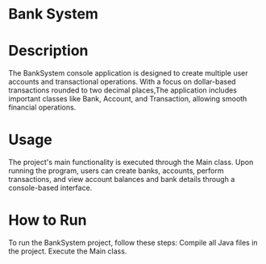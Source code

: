 # Bank System

# Description

The BankSystem console application is designed to create multiple user accounts and transactional operations. 
With a focus on dollar-based transactions rounded to two decimal places,The application includes important classes like Bank, Account, and Transaction, allowing smooth financial operations.

# Usage
The project's main functionality is executed through the Main class. Upon running the program, users can create banks, accounts, perform transactions, and view account balances and bank details through a console-based interface.

# How to Run
To run the BankSystem project, follow these steps:
Compile all Java files in the project.
Execute the Main class.
